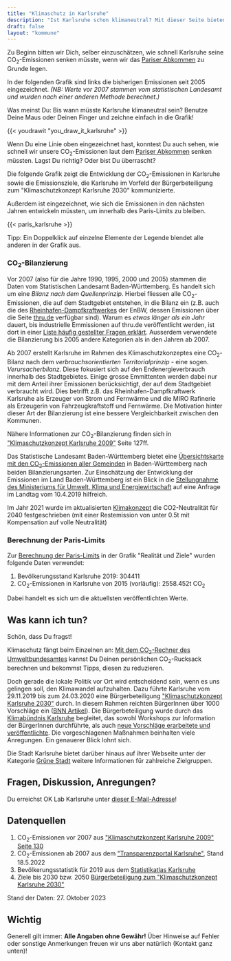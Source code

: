 ```yaml
---
title: "Klimaschutz in Karlsruhe"
description: "Ist Karlsruhe schon klimaneutral? Mit dieser Seite bieten wir interessierten KarlsruherInnen die Möglichkeit, sich schnell und einfach über Klimaschutz in Karlsruhe zu informieren."
draft: false
layout: "kommune"
---
```


Zu Beginn bitten wir Dich, selber einzuschätzen, wie schnell Karlsruhe seine
CO<sub>2</sub>-Emissionen senken müsste, wenn wir das [Pariser Abkommen](../../paris-limits) zu Grunde legen.

In der folgenden Grafik sind links die bisherigen Emissionen seit 2005 eingezeichnet.  *(NB: Werte vor 2007 stammen vom statistischen Landesamt und wurden nach einer anderen Methode berechnet.)*


Was meinst Du: Bis wann müsste Karlsruhe klimaneutral sein? Benutze Deine Maus oder Deinen Finger und zeichne einfach in die Grafik!

{{< youdrawit "you_draw_it_karlsruhe" >}}

Wenn Du eine Linie oben eingezeichnet hast, konntest Du auch sehen, wie schnell wir unsere CO<sub>2</sub>-Emissionen laut dem [Pariser Abkommen](../../paris-limits) senken müssten. Lagst Du richtig? Oder bist Du überrascht?

Die folgende Grafik zeigt die Entwicklung der CO<sub>2</sub>-Emissionen in Karlsruhe sowie die Emissionsziele, die Karlsruhe im Vorfeld der Bürgerbeteiligung zum "Klimaschutzkonzept Karlsruhe 2030" kommunizierte.

Außerdem ist eingezeichnet, wie sich die Emissionen in den nächsten Jahren entwickeln müssten, um innerhalb des Paris-Limits zu bleiben.

{{< paris_karlsruhe >}}

Tipp: Ein Doppelklick auf einzelne Elemente der Legende blendet alle anderen in der Grafik aus.

### CO<sub>2</sub>-Bilanzierung

Vor 2007 (also für die Jahre 1990, 1995, 2000 und 2005) stammen die Daten vom Statistischen Landesamt Baden-Württemberg. Es handelt sich um eine *Bilanz nach dem Quellenprinzip*.
Hierbei fliessen alle CO<sub>2</sub>-Emissionen, die auf dem Stadtgebiet entstehen, in die Bilanz ein (z.B. auch die des [Rheinhafen-Dampfkraftwerkes](https://de.wikipedia.org/wiki/Rheinhafen-Dampfkraftwerk_Karlsruhe) der EnBW, dessen Emissionen über die Seite [thru.de](https://www.thru.de/index.php?id=596&currentPag=0&src__resultlist=suche-betriebe&rbObereinheit=1&berichtsjahr=2017&betriebseinrichtung=&vertraulichkeit=2&plz=&ort=karlsruhe&haupttaetigkeit_schluessel=1&flusseinzugsgebiet_schluessel[0]=alle&flusseinzugsgebiet_schluessel[1]=100&flusseinzugsgebiet_schluessel[2]=950&flusseinzugsgebiet_schluessel[3]=500&flusseinzugsgebiet_schluessel[4]=300&flusseinzugsgebiet_schluessel[5]=700&flusseinzugsgebiet_schluessel[6]=600&flusseinzugsgebiet_schluessel[7]=200&flusseinzugsgebiet_schluessel[8]=961&flusseinzugsgebiet_schluessel[9]=965&flusseinzugsgebiet_schluessel[10]=400&eigentuemer_betreiber=&muttergesellschaft=&bs_00=00&bs_01=01&bs_02=02&bs_03=03&bs_04=04&bs_05=05&bs_06=06&bs_07=07&bs_08=08&bs_09=09&bs_10=10&bs_11=11&bs_12=12&bs_13=13&bs_14=14&bs_15=15&bs_16=16&branchengruppe=&taetigkeit=&nace-name=&nace-schluessel=&schadstoffgruppen=&schadstoff=&ks_0=alle&ks_1=1&ks_2=2&ks_3=3&ks_4=&bms_0=alle&bms_1=1&bms_2=2&bms_3=3&rbFrachtBerechnung=1&at_1=&at_2=&staat=&form__searchForm-page-id=429&betriebe__liste-id=603&betriebe__details-jahr=2017&betriebe__details-id=56912&cHash=12c90ef0af636f291ac77b5ec12f658f) verfügbar sind).
Warum es *etwas länger als ein Jahr* dauert, bis industrielle Emmissionen auf thru.de veröffentlicht werden, ist dort in einer [Liste häufig gestellter Fragen erklärt](https://www.thru.de/index.php?id=418#c1148).
Ausserdem verwendete die Bilanzierung bis 2005 andere Kategorien als in den Jahren ab 2007.

Ab 2007 erstellt Karlsruhe im Rahmen des Klimaschutzkonzeptes eine CO<sub>2</sub>-Bilanz nach dem *verbrauchsorientierten Territorialprinzip* - eine sogen. *Verursacherbilanz*.
Diese fokusiert sich auf den Endenergieverbrauch innerhalb des Stadtgebietes.
Einige grosse Emmittenten werden dabei nur mit dem Anteil ihrer Emissionen berücksichtigt, der auf dem Stadtgebiet verbraucht wird.
Dies betrifft z.B. das Rheinhafen-Dampfkraftwerk Karlsruhe als Erzeuger von Strom und Fernwärme und die MIRO Rafinerie als Erzeugerin von Fahrzeugkraftstoff und Fernwärme.
Die Motivation hinter dieser Art der Bilanzierung ist eine bessere Vergleichbarkeit zwischen den Kommunen.

Nähere Informationen zur CO<sub>2</sub>-Bilanzierung finden sich in ["Klimaschutzkonzept Karlsruhe 2009"](https://www.karlsruher-klimafonds.de/fileadmin/user_upload/klimafonds/Klimaschutzkonzept-2009-Endfassung.pdf) Seite 127ff.

Das Statistische Landesamt Baden-Württemberg bietet eine [Übersichtskarte mit den CO<sub>2</sub>-Emissionen aller Gemeinden](https://www.statistik-bw.de/Intermaptiv/?re=gemeinde&ags=08212000&i=18204&r=0&g=0001&afk=5&fkt=besetzung&fko=mittel) in Baden-Württemberg nach beiden Bilanzierungsarten.
Zur Einschätzung der Entwicklung der Emissionen im Land Baden-Württemberg ist ein Blick in die [Stellungnahme des Ministeriums für Umwelt, Klima und Energiewirtschaft](https://www.landtag-bw.de/files/live/sites/LTBW/files/dokumente/WP16/Drucksachen/6000/16_6083_D.pdf) auf eine Anfrage im Landtag vom 10.4.2019 hilfreich.

Im Jahr 2021 wurde im aktualisierten [Klimakonzept](https://www.karlsruhe.de/umwelt-klima/klimaschutz-klimaanpassung/klimaschutzaktivitaeten/klimaschutzmassnahmen-der-stadt-karlsruhe) die CO2-Neutralität für 2040 festgeschrieben (mit einer Restemission von unter 0.5t mit Kompensation auf volle Neutralität)

### Berechnung der Paris-Limits

Zur [Berechnung der Paris-Limits](../../paris-limits) in der Grafik "Realität und Ziele" wurden folgende Daten verwendet:

1. Bevölkerungsstand Karlsruhe 2019: 304411
2. CO<sub>2</sub>-Emissionen in Karlsruhe von 2015 (vorläufig): 2558.452t CO<sub>2</sub>

Dabei handelt es sich um die aktuellsten veröffentlichten Werte.

## Was kann ich tun?

Schön, dass Du fragst!

Klimaschutz fängt beim Einzelnen an: [Mit dem CO<sub>2</sub>-Rechner des Umweltbundesamtes](https://uba.co2-rechner.de/de_DE/) kannst Du Deinen persönlichen CO<sub>2</sub>-Rucksack berechnen und bekommst Tipps, diesen zu reduzieren.

Doch gerade die lokale Politik vor Ort wird entscheidend sein, wenn es uns gelingen soll, den Klimawandel aufzuhalten. Dazu führte Karlsruhe vom 29.11.2019 bis zum 24.03.2020 eine Bürgerbeteiligung ["Klimaschutzkonzept Karlsruhe 2030"](https://beteiligung.karlsruhe.de/content/bbv/details/90/) durch. In diesem Rahmen reichten BürgerInnen über 1000 Vorschläge ein ([BNN Artikel](https://bnn.de/lokales/karlsruhe/buerger-reichen-ueber-1-000-vorschlaege-ein-fuer-das-karlsruher-klimaschutzkonzept-2030)). Die Bürgerbeteiligung wurde durch das [Klimabündnis Karlsruhe](https://www.klimabuendnis-karlsruhe.de/) begleitet, das sowohl Workshops zur Information der BürgerInnen durchführte, als auch [neue Vorschläge erarbeitete und veröffentlichte](https://www.klimabuendnis-karlsruhe.de/klimaschutzkonzept-erarbeitete-antraege/). Die vorgeschlagenen Maßnahmen beinhalten viele Anregungen. Ein genauerer Blick lohnt sich.

Die Stadt Karlsruhe bietet darüber hinaus auf ihrer Webseite unter der Kategorie [Grüne Stadt](https://www.karlsruhe.de/stadt-rathaus/so-ist-karlsruhe/innovativ-und-quer/gruene-stadt) weitere Informationen für zahlreiche Zielgruppen.

## Fragen, Diskussion, Anregungen?

Du erreichst OK Lab Karlsruhe unter [dieser E-Mail-Adresse](mailto:ed.ehurslrak-bal-ko@ofni)!


## Datenquellen

1. CO<sub>2</sub>-Emissionen vor 2007 aus ["Klimaschutzkonzept Karlsruhe 2009" Seite 130](https://www.karlsruher-klimafonds.de/fileadmin/user_upload/klimafonds/Klimaschutzkonzept-2009-Endfassung.pdf)
2. CO<sub>2</sub>-Emissionen ab 2007 aus dem ["Transparenzportal Karlsruhe"](https://transparenz.karlsruhe.de/dataset/7306d25b-8b18-445f-9351-6eec030c7753/resource/fd9de911-5142-4083-9d1b-5e09788022b3/download/treibhausgase.csv), Stand 18.5.2022
3. Bevölkerungsstatistik für 2019 aus dem [Statistikatlas Karlsruhe](https://web6.karlsruhe.de/Stadtentwicklung/statistik/atlas/?select=019)
4. Ziele bis 2030 bzw. 2050 [Bürgerbeteiligung zum "Klimaschutzkonzept Karlsruhe 2030"](https://beteiligung.karlsruhe.de/content/bbv/details/90/)

Stand der Daten: 27. Oktober 2023

## Wichtig

Generell gilt immer: **Alle Angaben ohne Gewähr!** Über Hinweise auf
Fehler oder sonstige Anmerkungen freuen wir uns aber natürlich (Kontakt ganz unten)!
